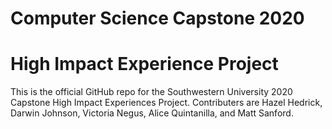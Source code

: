 # Computer Science Capstone 2020
# High Impact Experience Project
   This is the official GitHub repo for the Southwestern University 2020 Capstone High Impact Experiences Project.
   Contributers are Hazel Hedrick, Darwin Johnson, Victoria Negus, Alice Quintanilla, and Matt Sanford.
